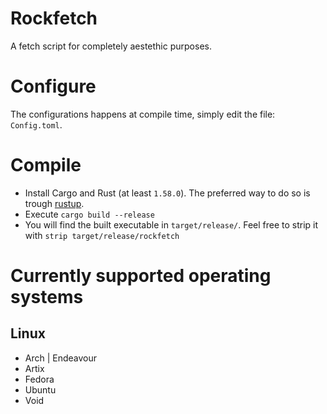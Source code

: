 # Rockfetch

A fetch script for completely aestethic purposes.

# Configure
The configurations happens at compile time, simply edit the file: `Config.toml`.

# Compile
* Install Cargo and Rust (at least `1.58.0`). The preferred way to do so is trough [rustup](https://rustup.rs/).
* Execute `cargo build --release`
* You will find the built executable in `target/release/`. Feel free to strip it with `strip target/release/rockfetch`

# Currently supported operating systems

## Linux
* Arch | Endeavour
* Artix
* Fedora
* Ubuntu
* Void

